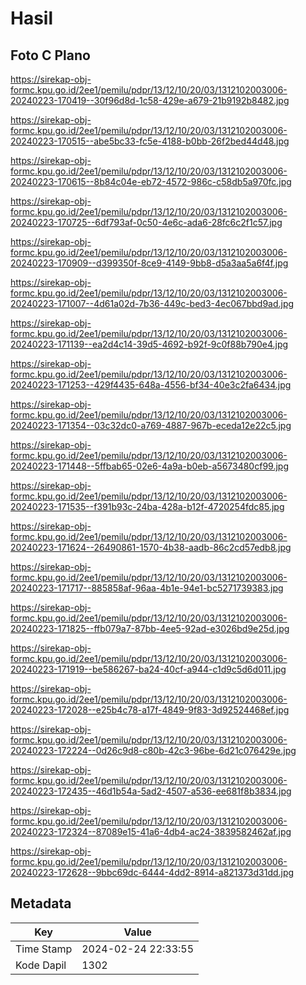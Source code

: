 # Hasil

## Foto C Plano

https://sirekap-obj-formc.kpu.go.id/2ee1/pemilu/pdpr/13/12/10/20/03/1312102003006-20240223-170419--30f96d8d-1c58-429e-a679-21b9192b8482.jpg

https://sirekap-obj-formc.kpu.go.id/2ee1/pemilu/pdpr/13/12/10/20/03/1312102003006-20240223-170515--abe5bc33-fc5e-4188-b0bb-26f2bed44d48.jpg

https://sirekap-obj-formc.kpu.go.id/2ee1/pemilu/pdpr/13/12/10/20/03/1312102003006-20240223-170615--8b84c04e-eb72-4572-986c-c58db5a970fc.jpg

https://sirekap-obj-formc.kpu.go.id/2ee1/pemilu/pdpr/13/12/10/20/03/1312102003006-20240223-170725--6df793af-0c50-4e6c-ada6-28fc6c2f1c57.jpg

https://sirekap-obj-formc.kpu.go.id/2ee1/pemilu/pdpr/13/12/10/20/03/1312102003006-20240223-170909--d399350f-8ce9-4149-9bb8-d5a3aa5a6f4f.jpg

https://sirekap-obj-formc.kpu.go.id/2ee1/pemilu/pdpr/13/12/10/20/03/1312102003006-20240223-171007--4d61a02d-7b36-449c-bed3-4ec067bbd9ad.jpg

https://sirekap-obj-formc.kpu.go.id/2ee1/pemilu/pdpr/13/12/10/20/03/1312102003006-20240223-171139--ea2d4c14-39d5-4692-b92f-9c0f88b790e4.jpg

https://sirekap-obj-formc.kpu.go.id/2ee1/pemilu/pdpr/13/12/10/20/03/1312102003006-20240223-171253--429f4435-648a-4556-bf34-40e3c2fa6434.jpg

https://sirekap-obj-formc.kpu.go.id/2ee1/pemilu/pdpr/13/12/10/20/03/1312102003006-20240223-171354--03c32dc0-a769-4887-967b-eceda12e22c5.jpg

https://sirekap-obj-formc.kpu.go.id/2ee1/pemilu/pdpr/13/12/10/20/03/1312102003006-20240223-171448--5ffbab65-02e6-4a9a-b0eb-a5673480cf99.jpg

https://sirekap-obj-formc.kpu.go.id/2ee1/pemilu/pdpr/13/12/10/20/03/1312102003006-20240223-171535--f391b93c-24ba-428a-b12f-4720254fdc85.jpg

https://sirekap-obj-formc.kpu.go.id/2ee1/pemilu/pdpr/13/12/10/20/03/1312102003006-20240223-171624--26490861-1570-4b38-aadb-86c2cd57edb8.jpg

https://sirekap-obj-formc.kpu.go.id/2ee1/pemilu/pdpr/13/12/10/20/03/1312102003006-20240223-171717--885858af-96aa-4b1e-94e1-bc5271739383.jpg

https://sirekap-obj-formc.kpu.go.id/2ee1/pemilu/pdpr/13/12/10/20/03/1312102003006-20240223-171825--ffb079a7-87bb-4ee5-92ad-e3026bd9e25d.jpg

https://sirekap-obj-formc.kpu.go.id/2ee1/pemilu/pdpr/13/12/10/20/03/1312102003006-20240223-171919--be586267-ba24-40cf-a944-c1d9c5d6d011.jpg

https://sirekap-obj-formc.kpu.go.id/2ee1/pemilu/pdpr/13/12/10/20/03/1312102003006-20240223-172028--e25b4c78-a17f-4849-9f83-3d92524468ef.jpg

https://sirekap-obj-formc.kpu.go.id/2ee1/pemilu/pdpr/13/12/10/20/03/1312102003006-20240223-172224--0d26c9d8-c80b-42c3-96be-6d21c076429e.jpg

https://sirekap-obj-formc.kpu.go.id/2ee1/pemilu/pdpr/13/12/10/20/03/1312102003006-20240223-172435--46d1b54a-5ad2-4507-a536-ee681f8b3834.jpg

https://sirekap-obj-formc.kpu.go.id/2ee1/pemilu/pdpr/13/12/10/20/03/1312102003006-20240223-172324--87089e15-41a6-4db4-ac24-3839582462af.jpg

https://sirekap-obj-formc.kpu.go.id/2ee1/pemilu/pdpr/13/12/10/20/03/1312102003006-20240223-172628--9bbc69dc-6444-4dd2-8914-a821373d31dd.jpg


## Metadata

| Key        | Value               |
| ---------- | ------------------- |
| Time Stamp | 2024-02-24 22:33:55 |
| Kode Dapil | 1302                |



